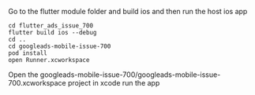 Go to the flutter module folder and build ios and then run the host ios app 

```
cd flutter_ads_issue_700
flutter build ios --debug 
cd ..
cd googleads-mobile-issue-700
pod install 
open Runner.xcworkspace 
```

Open the googleads-mobile-issue-700/googleads-mobile-issue-700.xcworkspace project in xcode run the app
